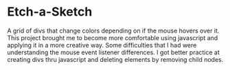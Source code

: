 # Etch-a-Sketch
A grid of divs that change colors depending on if the mouse hovers over it.  This project brought me to become more comfortable using javascript and applying it in a more creative way.  Some difficulties that I had were understanding the mouse event listener differences.  I got better practice at creating divs thru javascript and deleting elements by removing child nodes.
